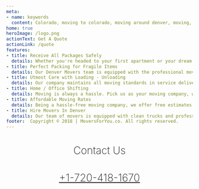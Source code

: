 ```yaml
---
meta:
- name: keywords
  content: Colorado, moving to colorado, moving around denver, moving, moving and storage, move, mover, movers, denver mover, denver movers,  moving and storage, storage, moving services in denver, local moving company, local moving, colorado movers, family-owned and operated, moving company, move around denver, moving service, colorado state moving company
home: true
heroImage: /logo.png
actionText: Get A Quote
actionLink: /quote
features:
- title: Receive All Packages Safely
  details: Whether you're headed to your first apartment or your dream house in Denver. Whether your relocation is all the way across the country or just across the town. We're here to help you. Any move comes with a free truck, fuel, tape, wardrobe boxes and disassembling and assembling
- title: Perfect Packing for Fragile Items
  details: Our Denver Movers team is equipped with the professional moving equipment. We always support high standards when packing, loading and moving items from one location to another.
- title: Utmost Care with Loading - Unloading
  details: Our company maintains all moving standards in service delivery and customer satisfaction. We are always listening to our customers to make your moving expireince in Denver convenient. Our team is friendly, courteous and respectful of your home.
- title: Home / Office Shifting
  details: Moving is always a hassle. Pick us as your moving company, we guarantee that the entire process will be flawless. Our goal is to meet your expectations by providing best moving services that fits your individual needs.
- title: Affordable Moving Rates
  details: Being a hassle-free moving company, we offer free estimates without enforcing any obligations on you. There are no hidden fees for our services.
- title: Hire Movers In Denver
  details: Our team of movers is equipped with clean trucks and professional tools to deal with furniture disassembling and assembling. Our team is customer-oriented, and we understand the headaches, complexity, and nuisances arising from moving.
footer:  Copyright © 2018 | MoversForYou.co. All rights reserved.
---
```


# Contact Us

<h1><a href="tel:720-418-1670">+1-720-418-1670</a></h1>


<style scoped>

h1 {
  text-align: center;
  font-weight: 200;
}
</style>
